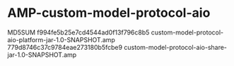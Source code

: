 # AMP-custom-model-protocol-aio


MD5SUM
f994fe5b25e7cd4544ad0f13f796c8b5  custom-model-protocol-aio-platform-jar-1.0-SNAPSHOT.amp 
779d8746c37c9784eae273180b5fcbe9  custom-model-protocol-aio-share-jar-1.0-SNAPSHOT.amp
